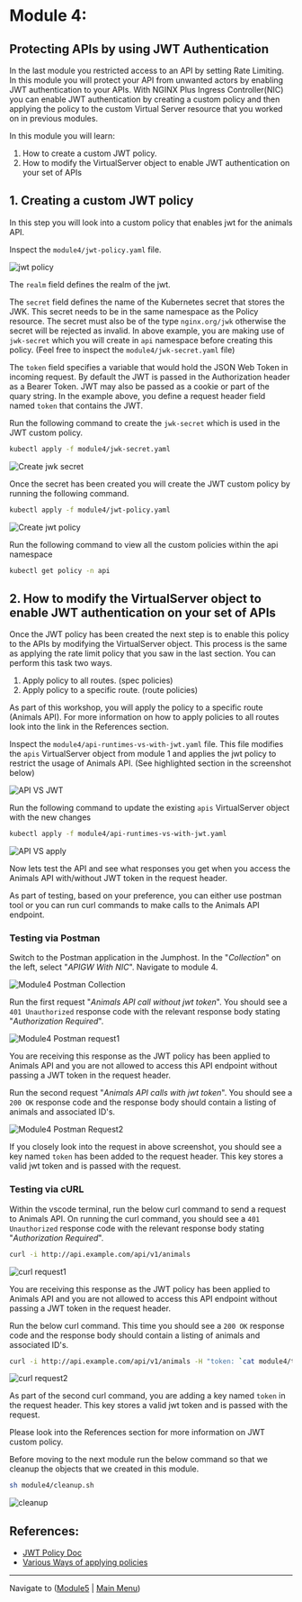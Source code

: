 # Module 4: 

## Protecting APIs by using JWT Authentication

In the last module you restricted access to an API by setting Rate Limiting. In this module you will protect your API from unwanted actors by enabling JWT authentication to your APIs. With NGINX Plus Ingress Controller(NIC) you can enable JWT authentication by creating a custom policy and then applying the policy to the custom Virtual Server resource that you worked on in previous modules.  

In this module you will learn:

1. How to create a custom JWT policy. 
2. How to modify the VirtualServer object to enable JWT authentication on your set of APIs

## 1. Creating a custom JWT policy

In this step you will look into a custom policy that enables jwt for the animals API.

Inspect the `module4/jwt-policy.yaml` file. 

![jwt policy](media/module4_jwt-policy.png)

The `realm` field defines the realm of the jwt.

The `secret` field defines the name of the Kubernetes secret that stores the JWK. This secret needs to be in the same namespace as the Policy resource. The secret must also be of the type `nginx.org/jwk` otherwise the secret will be rejected as invalid. In above example, you are making use of `jwk-secret` which you will create in `api` namespace before creating this policy. (Feel free to inspect the `module4/jwk-secret.yaml` file)

The `token` field specifies a variable that would hold the JSON Web Token in incoming request. By default the JWT is passed in the Authorization header as a Bearer Token. JWT may also be passed as a cookie or part of the quary string. In the example above, you define a request header field named `token` that contains the JWT.

Run the following command to create the `jwk-secret` which is used in the JWT custom policy.

```bash
kubectl apply -f module4/jwk-secret.yaml
```

![Create jwk secret](media/module4_create-secret.png)

Once the secret has been created you will create the JWT custom policy by running the following command. 

```bash
kubectl apply -f module4/jwt-policy.yaml
```

![Create jwt policy](media/module4_create-jwt-policy.png)

Run the following command to view all the custom policies within the api namespace

```bash
kubectl get policy -n api
```

## 2. How to modify the VirtualServer object to enable JWT authentication on your set of APIs

Once the JWT policy has been created the next step is to enable this policy to the APIs by modifying the VirtualServer object. This process is the same as applying the rate limit policy that you saw in the last section. You can perform this task two ways.

1. Apply policy to all routes. (spec policies)
2. Apply policy to a specific route. (route policies)

As part of this workshop, you will apply the policy to a specific route (Animals API). For more information on how to apply policies to all routes look into the link in the References section.

Inspect the `module4/api-runtimes-vs-with-jwt.yaml` file. This file modifies the `apis` VirtualServer object from module 1 and applies the jwt policy to restrict the usage of Animals API. (See highlighted section in the screenshot below)

![API VS JWT](media/module4_api-vs-jwt.png)

Run the following command to update the existing `apis` VirtualServer object with the new changes

```bash
kubectl apply -f module4/api-runtimes-vs-with-jwt.yaml
```

![API VS apply](media/module4_api_vs_apply.png)

Now lets test the API and see what responses you get when you access the Animals API with/without JWT token in the request header.

As part of testing, based on your preference, you can either use postman tool or you can run curl commands to make calls to the Animals API endpoint.

### Testing via Postman

Switch to the Postman application in the Jumphost. In the "*Collection*" on the left, select "*APIGW With NIC*". Navigate to module 4.

![Module4 Postman Collection](media/module4_postman_collection.png)

Run the first request "*Animals API call without jwt token*".  You should see a `401 Unauthorized` response code with the relevant response body stating "*Authorization Required*".

![Module4 Postman request1](media/module4_postman_request1.png)

You are receiving this response as the JWT policy has been applied to Animals API and you are not allowed to access this API endpoint without passing a JWT token in the request header.

Run the second request "*Animals API calls with jwt token*". You should see a `200 OK` response code and the response body should contain a listing of animals and associated ID's. 

![Module4 Postman Request2](media/module4_postman_request2.png)

If you closely look into the request in above screenshot, you should see a key named `token` has been added to the request header. This key stores a valid jwt token and is passed with the request.

### Testing via cURL

Within the vscode terminal, run the below curl command to send a request to Animals API. On running the curl command, you should see a `401 Unauthorized` response code with the relevant response body stating "*Authorization Required*".

```bash
curl -i http://api.example.com/api/v1/animals
```

![curl request1](media/module4_curl_request1.png)

You are receiving this response as the JWT policy has been applied to Animals API and you are not allowed to access this API endpoint without passing a JWT token in the request header.

Run the below curl command. This time you should see a `200 OK` response code and the response body should contain a listing of animals and associated ID's.

```bash
curl -i http://api.example.com/api/v1/animals -H "token: `cat module4/token.jwt`" 
```

![curl request2](media/module4_curl_request2.png)

As part of the second curl command, you are adding a key named `token` in the request header. This key stores a valid jwt token and is passed with the request.

Please look into the References section for more information on JWT custom policy. 

Before moving to the next module run the below command so that we cleanup the objects that we created in this module.

```bash
sh module4/cleanup.sh
```

![cleanup](media/module4_cleanup.png)

## References:

- [JWT Policy Doc](https://docs.nginx.com/nginx-ingress-controller/configuration/policy-resource/#jwt)
- [Various Ways of applying policies](https://docs.nginx.com/nginx-ingress-controller/configuration/policy-resource/#applying-policies)

-------------

Navigate to ([Module5](../module5/readme.md) | [Main Menu](../README.md))
